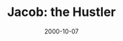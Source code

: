 ---
layout: message
category: message
series: "Bad Boyz of the Bible"
title: "Jacob: the Hustler "
date: 2000-10-07
audio-description: "Let's look at the Bad Boyz of the Bible and find lessons for ourselves in their failure and success. "
audio: ""
audio-title: "Jacob&#58; the Hustler "
audio-duration: ":"
---